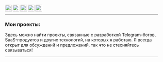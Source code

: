 [<img align="left" alt="zhandos256 | Telegram" width="22px" src="https://cdn.simpleicons.org/telegram/black/white" />](https://t.me/BotMasterKZ) 
[<img align="left" alt="zhandos256 | Instagram" width="22px" src="https://cdn.simpleicons.org/instagram/black/white" />](https://instagram.com/zhandos256) 
[<img align="left" alt="zhandos256 | TikTok" width="22px" src="https://cdn.simpleicons.org/tiktok/black/white" />](https://tiktok.com/@zhandos256)
[<img align="left" alt="zhandos256 | Threads" width="22px" src="https://cdn.simpleicons.org/threads/black/white" />](https://threads.net/zhandos256)
[<img align="left" alt="zhandos256 | YouTube" width="22px" src="https://cdn.simpleicons.org/youtube/black/white" />](https://www.youtube.com/@zhandos256)
<br>

---

### Мои проекты:
Здесь можно найти проекты, связанные с разработкой Telegram-ботов, SaaS-продуктов и других технологий, на которых я работаю. Я всегда открыт для обсуждений и предложений, так что не стесняйтесь связываться!

---
